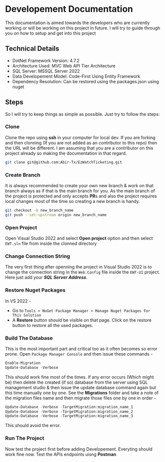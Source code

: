 # Developement Documentation

This documentation is aimed towards the developers who are currently working or will be working on this project in future. I will try to guide through you on how to setup and get into this project

## Technical Details

- DotNet Framework Version: 4.7.2
- Architecture Used: MVC Web API Tier Architecture
- SQL Server: MSSQL Server 2022
- Data Developement Model: Code-First Using Entity Framework
- Dependency Resolution: Can be restored using the packages.json using nuget

## Steps

So I will try to keep things as simple as possible. Just try to follow the steps:

### Clone

Clone the repo using **ssh** in your computer for local dev. If you are forking and then clonning (If you are not added as an contributor to this repo) then the URL will be different. I am assuming that you are a contributor on this project already so making the documentation in that regard.

```bash
git clone git@github.com:Abir-Tx/EzWatchTicketing.git
```

### Create Branch

It is always recommended to create your own new branch & work on that branch always as if that is the main branch for you. As the main branch of the project is protected and only accepts **PR**s and also the project requires local changes most of the time so creating a new branch is handy.

```bash
git checkout -b new_branch_name
git push --set-upstream origin new_branch_name
```

### Open Project

Open Visual Studio 2022 and select **Open project** option and then select `EWT.sln` file from inside the clonned directory

### Change Connection String

The very first thing after openning the project in Visual Studio 2022 is to change the connection string in the `Web.Config` file inside the `EWT-UI` project. Here just add your ***SQL Server Address***.

### Restore Nuget Packages

In VS 2022 - 

- Go to `Tools > NuGet Package Manager > Manage Nuget Packages For This Solution`
- A **Restore** button should be visible on that page. Click on the restore button to restore all the used packages.

### Build The Database

This is the most important part and critical too as it often becomes so error prone. Open `Package Manager Console` and then issue these commands - 

```powershell
Enable-Migration
Update-Database -Verbose
```
This should work fine most of the times. If any error occurs (Which might be) then delete the created (if so) database from the server using SQL management studio & then issue the update database command again but this time manually one by one. See the **Migrations** folder and take a note of the migration files name and then migrate those files one by one in order - 

```powershell
Update-Database -Verbose -TargetMigration:migration_name_1
Update-Database -Verbose -TargetMigration:migration_name_2
Update-Database -Verbose -TargetMigration:migration_name_3
```
This should avoid the error.

### Run The Project

Now test the project first before adding Developement. Everyting should work fine now. Test the APIs endpoints uisng **Postman**
